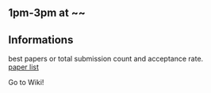 ## 1pm-3pm at ~~

## Informations 
best papers or total submission count and acceptance rate.  
[paper list](https://nips.cc/Conferences/2018/Schedule?type=Poster)

Go to Wiki!
